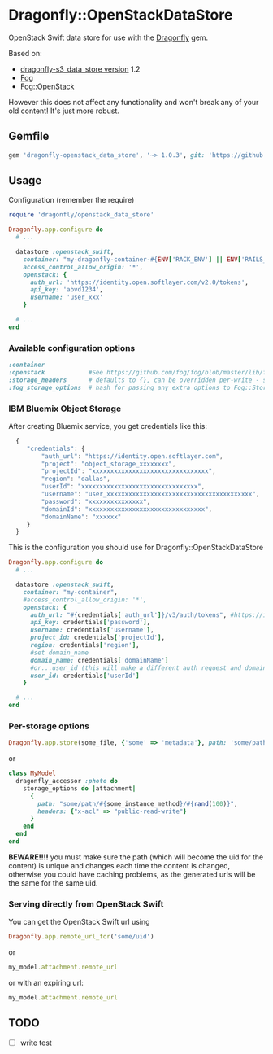 # Dragonfly::OpenStackDataStore


OpenStack Swift data store for use with the [Dragonfly](http://github.com/markevans/dragonfly) gem.

Based on:

* [dragonfly-s3_data_store version](https://github.com/markevans/dragonfly-s3_data_store) 1.2
* [Fog](https://github.com/fog/fog)
* [Fog::OpenStack](https://github.com/fog/fog/blob/master/lib/fog/openstack/docs/getting_started.md)

However this does not affect any functionality and won't break any of your old content!
It's just more robust.

## Gemfile

```ruby
gem 'dragonfly-openstack_data_store', '~> 1.0.3', git: 'https://github.com/sanbiv/dragonfly-openstack_data_store'
```

## Usage
Configuration (remember the require)

```ruby
require 'dragonfly/openstack_data_store'

Dragonfly.app.configure do
  # ...

  datastore :openstack_swift,
    container: "my-dragonfly-container-#{ENV['RACK_ENV'] || ENV['RAILS_ENV'] || 'development'}",
    access_control_allow_origin: '*',
    openstack: {
      auth_url: 'https://identity.open.softlayer.com/v2.0/tokens',
      api_key: 'abvd1234',
      username: 'user_xxx'
    }

  # ...
end
```

### Available configuration options

```ruby
:container
:openstack            #See https://github.com/fog/fog/blob/master/lib/fog/openstack/docs/getting_started.md
:storage_headers      # defaults to {}, can be overridden per-write - see below
:fog_storage_options  # hash for passing any extra options to Fog::Storage.new, e.g. {path_style: true}
```

### IBM Bluemix Object Storage

After creating Bluemix service, you get credentials like this:

```javascript
  {
     "credentials": {
         "auth_url": "https://identity.open.softlayer.com",
         "project": "object_storage_xxxxxxxx",
         "projectId": "xxxxxxxxxxxxxxxxxxxxxxxxxxxxxxxx",
         "region": "dallas",
         "userId": "xxxxxxxxxxxxxxxxxxxxxxxxxxxxxxxx",
         "username": "user_xxxxxxxxxxxxxxxxxxxxxxxxxxxxxxxxxxxxxxxx",
         "password": "xxxxxxxxxxxxxxx",
         "domainId": "xxxxxxxxxxxxxxxxxxxxxxxxxxxxxxxx",
         "domainName": "xxxxxx"
     }
  }
```
This is the configuration you should use for Dragonfly::OpenStackDataStore

```ruby
Dragonfly.app.configure do
  # ...

  datastore :openstack_swift,
    container: "my-container",
    #access_control_allow_origin: '*',
    openstack: {
      auth_url: "#{credentials['auth_url']}/v3/auth/tokens", #https://identity.open.softlayer.com/v3/auth/tokens
      api_key: credentials['password'],
      username: credentials['username'],
      project_id: credentials['projectId'],
      region: credentials['region'],
      #set domain_name
      domain_name: credentials['domainName']
      #or...user_id (this will make a different auth request and domain_name will ignored)
      user_id: credentials['userId']
    }

  # ...
end
```


### Per-storage options
```ruby
Dragonfly.app.store(some_file, {'some' => 'metadata'}, path: 'some/path.txt', headers: {'x-acl' => 'public-read-write'})
```

or

```ruby
class MyModel
  dragonfly_accessor :photo do
    storage_options do |attachment|
      {
        path: "some/path/#{some_instance_method}/#{rand(100)}",
        headers: {"x-acl" => "public-read-write"}
      }
    end
  end
end
```

**BEWARE!!!!** you must make sure the path (which will become the uid for the content) is unique and changes each time the content
is changed, otherwise you could have caching problems, as the generated urls will be the same for the same uid.

### Serving directly from OpenStack Swift

You can get the OpenStack Swift url using

```ruby
Dragonfly.app.remote_url_for('some/uid')
```

or

```ruby
my_model.attachment.remote_url
```

or with an expiring url:

```ruby
my_model.attachment.remote_url
```

## TODO
* [ ] write test
